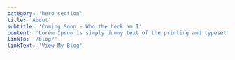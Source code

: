 ```yaml
---
category: 'hero section'
title: 'About'
subtitle: 'Coming Soon - Who the heck am I'
content: 'Lorem Ipsum is simply dummy text of the printing and typesetting industry. Lorem Ipsum has been the industry standard dummy text ever since the 1500s, when an unknown printer took a galley of type and scrambled it to make a type specimen book.'
linkTo: '/blog/'
linkText: 'View My Blog'
---
```

